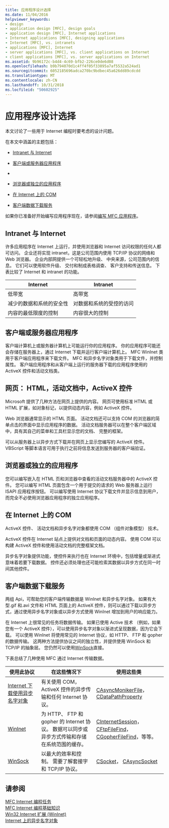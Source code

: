 ```yaml
---
title: 应用程序设计选择
ms.date: 11/04/2016
helpviewer_keywords:
- design
- application design [MFC], design goals
- application design [MFC], Internet applications
- Internet applications [MFC], designing applications
- Internet [MFC], vs. intranets
- applications [MFC], Internet
- server applications [MFC], vs. client applications on Internet
- client applications [MFC], vs. server applications on Internet
ms.assetid: 9b96172c-b4d4-4c69-bfb2-226ce0de6d08
ms.openlocfilehash: b9b794070d1c4ff4f05f33895a7af5532a524ad1
ms.sourcegitcommit: 6052185696adca270bc9bdbec45a626dd89cdcdd
ms.translationtype: MT
ms.contentlocale: zh-CN
ms.lasthandoff: 10/31/2018
ms.locfileid: "50602925"
---
```

# <a name="application-design-choices"></a>应用程序设计选择

本文讨论了一些用于 Internet 编程时要考虑的设计问题。

在本文中涵盖的主题包括：

- [Intranet 与 Internet](#_core_intranet_versus_internet)

- [客户端或服务器应用程序](#_core_client_or_server_application)

- [](#_core_the_web_page)

- [浏览器或独立的应用程序](#_core_browser_or_standalone)

- [在 Internet 上的 COM](#_core_com_on_the_internet)

- [客户端数据下载服务](#_core_client_data_download_services)

如果你已准备好开始编写应用程序现在，请参阅[编写 MFC 应用程序](../mfc/writing-mfc-applications.md)。

##  <a name="_core_intranet_versus_internet"></a> Intranet 与 Internet

许多应用程序在 Internet 上运行，并使用浏览器和 Internet 访问权限的任何人都可访问。 企业还将实现 intranet，这是公司范围内使用 TCP/IP 协议的网络和 Web 浏览器。 企业内部网提供一个可轻松地升级、 中央来源，公司范围内的信息。 它们可以使用软件升级、 交付和制成表格调查、 客户支持和传送信息。 下表比较了 Internet 和 intranet 的功能。

|Internet|Intranet|
|--------------|--------------|
|低带宽|高带宽|
|减少的数据和系统的安全性|对数据和系统的受控的访问|
|内容的最低限度的控制|内容很大的控制|

##  <a name="_core_client_or_server_application"></a> 客户端或服务器应用程序

客户端计算机上或服务器计算机上可能运行你的应用程序。 你的应用程序可能还会存储在服务器上，通过 Internet 下载并运行客户端计算机上。 MFC WinInet 类用于客户端应用程序来下载文件。 MFC 和异步名字对象类用于下载文件，并控制属性。 客户端应用程序和从客户端上运行的服务器下载的应用程序使用的 ActiveX 控件和活动文档类。

##  <a name="_core_the_web_page"></a> 网页： HTML，活动文档中，ActiveX 控件

Microsoft 提供了几种方法在网页上提供的内容。 网页可使用标准 HTML 或 HTML 扩展，如对象标记，以提供动态内容，例如 ActiveX 控件。

Web 浏览器通常显示的 HTML 页面。 活动文档还可以支持 COM 的浏览器的简单点击的界面中显示应用程序的数据。 活动文档服务器可以在整个客户端区域中，具有其自己的菜单和工具栏显示您的文档、 完整的框架。

可以从服务器上以异步方式下载并在网页上显示您编写的 ActiveX 控件。 VBScript 等脚本语言可用于执行之前将信息发送到服务器的客户端验证。

##  <a name="_core_browser_or_standalone"></a> 浏览器或独立的应用程序

您可以编写嵌入在 HTML 页和浏览器中查看的活动文档服务器中的 ActiveX 控件。 您可以编写 HTML 页面包含一个用于提交的请求的 Web 服务器上运行 ISAPI 应用程序按钮。 可以编写使用 Internet 协议下载文件并显示信息到用户，而完全不必使用浏览器应用程序的独立应用程序。

##  <a name="_core_com_on_the_internet"></a> 在 Internet 上的 COM

ActiveX 控件、 活动文档和异步名字对象都使用 COM （组件对象模型） 技术。

ActiveX 控件在 Internet 站点上提供对文档和页面的动态内容。 使用 COM 可以构建 ActiveX 控件和使用活动文档的完整框架文档。

异步名字对象提供功能，使控件来执行也在 Internet 环境中，包括增量或渐进式意味着若要下载数据。 控件还必须处理也还可能检索其数据以异步方式在同一时间其他控件。

##  <a name="_core_client_data_download_services"></a> 客户端数据下载服务

两组 Api，可帮助您的客户端传输数据是 WinInet 和异步名字对象。 如果有大型.gif 和.avi 文件和 HTML 页面上的 ActiveX 控件，则可以通过下载以异步方式，通过使用异步名字对象或以异步方式使用 WinInet 增加到用户的响应能力。

在 Internet 上很常见的任务将数据传输。 如果已使用 Active 技术 （例如，如果您有一个 ActiveX 控件），可以使用异步名字对象以渐进式呈现数据，因为它会下载。 可以使用 WinInet 将使用常见的 Internet 协议，如 HTTP、 FTP 和 gopher 的数据传输。 这两种方法提供协议之间的独立性，并提供使用 WinSock 和 TCP/IP 的抽象层。 您仍然可以使用[WinSock](../mfc/windows-sockets-in-mfc.md)直接。

下表总结了几种使用 MFC 通过 Internet 传输数据。

|使用此协议|在这些情况下|使用这些类|
|-----------------------|----------------------------|-------------------------|
|[Internet 下载使用异步名字对象](../mfc/asynchronous-monikers-on-the-internet.md)|有关使用 COM，ActiveX 控件的异步传输和任何 Internet 协议。|[CAsyncMonikerFile](../mfc/reference/casyncmonikerfile-class.md)， [CDataPathProperty](../mfc/reference/cdatapathproperty-class.md)|
|[WinInet](../mfc/win32-internet-extensions-wininet.md)|为 HTTP、 FTP 和 gopher 的 Internet 协议。 数据可以同步或异步方式传输和存储在系统范围的缓存。|[CInternetSession](../mfc/reference/cinternetsession-class.md)， [CFtpFileFind](../mfc/reference/cftpfilefind-class.md)， [CGopherFileFind](../mfc/reference/cgopherfilefind-class.md)，等等。|
|[WinSock](../mfc/windows-sockets-in-mfc.md)|以最大的效率和控制。 需要了解套接字和 TCP/IP 协议。|[CSocket](../mfc/reference/csocket-class.md)， [CAsyncSocket](../mfc/reference/casyncsocket-class.md)|

## <a name="see-also"></a>请参阅

[MFC Internet 编程任务](../mfc/mfc-internet-programming-tasks.md)<br/>
[MFC Internet 编程基础知识](../mfc/mfc-internet-programming-basics.md)<br/>
[Win32 Internet 扩展 (WinInet)](../mfc/win32-internet-extensions-wininet.md)<br/>
[Internet 上的异步名字对象](../mfc/asynchronous-monikers-on-the-internet.md)

